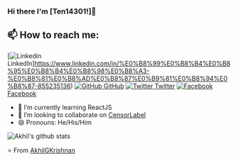 
### Hi there I'm [Ten14301!]👋
## 📫 How to reach me: 
[![Linkedin](https://i.stack.imgur.com/gVE0j.png) LinkedIn]https://www.linkedin.com/in/%E0%B8%99%E0%B8%B4%E0%B8%95%E0%B8%B4%E0%B8%98%E0%B8%A3-%E0%B8%81%E0%B8%AD%E0%B8%87%E0%B9%81%E0%B8%94%E0%B8%87-855235136) [![GitHub](https://i.stack.imgur.com/tskMh.png) GitHub](https://github.com/ten14301) [![Twitter](http://i.imgur.com/wWzX9uB.png) Twitter](https://twitter.com/MrAkhilG) [![Facebook](http://i.imgur.com/fep1WsG.png) Facebook](https://facebook.com/akhilgkrishnan9800)
<!--
**AkhilGKrishnan/AkhilGKrishnan** is a ✨ _special_ ✨ repository because its `README.md` (this file) appears on your GitHub profile.


Here are some ideas to get you started:
- 🤔 I’m looking for help with ...
- 💬 Ask me about ...
- 📫 How to reach me: ...
- 😄 Pronouns: ...
- ⚡ Fun fact: ...
-->

<!--- 🔭 I’m currently working on [Facemask Detector](https://github.com/AkhilGKrishnan/Face-Mask-Detector)-->
- 🌱 I’m currently learning ReactJS
- 👯 I’m looking to collaborate on [CensorLabel](https://github.com/AkhilGKrishnan/CensorLabel)
- 😄 Pronouns: He/His/Him



![Akhil's github stats](https://github-readme-stats.vercel.app/api?username=AkhilGKrishnan&show_icons=true&theme=dark)

⭐️ From [AkhilGKrishnan](https://github.com/AkhilGKrishnan)

